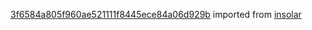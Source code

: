 [3f6584a805f960ae521111f8445ece84a06d929b](https://github.com/insolar/insolar/commit/3f6584a805f960ae521111f8445ece84a06d929b) imported from [insolar](https://github.com/insolar/insolar)
